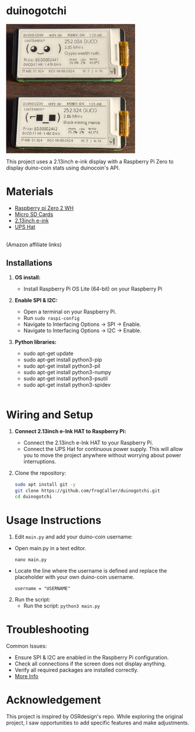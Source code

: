 # duinogotchi

<div style="display: flex; gap: 10px;">  
    <img src="images/duino_gotchi.jpg" width="350">
</div>

This project uses a 2.13inch e-ink display with a Raspberry Pi Zero to display duino-coin stats using duinocoin's API.

# Materials
* [Raspberry pi Zero 2 WH](https://amzn.to/3VO7eu2)<br />
* [Micro SD Cards](https://amzn.to/4erXgWD)<br />
* [2.13inch e-ink](https://amzn.to/3WLFCX2)<br />
* [UPS Hat](https://amzn.to/4ceZp6I)<br />
<br />
(Amazon affiliate links)<br />

## **Installations**

1. **OS install:**
   - Install Raspberry Pi OS Lite (64-bit) on your Raspberry Pi <br />
   
2. **Enable SPI & I2C:**
   - Open a terminal on your Raspberry Pi.
   - Run `sudo raspi-config`
   - Navigate to Interfacing Options -> SPI -> Enable.
   - Navigate to Interfacing Options -> I2C -> Enable.

3. **Python libraries:**
   - sudo apt-get update
   - sudo apt-get install python3-pip
   - sudo apt-get install python3-pil
   - sudo apt-get install python3-numpy
   - sudo apt-get install python3-psutil
   - sudo apt-get install python3-spidev
   <br />

# Wiring and Setup
1. **Connect 2.13inch e-Ink HAT to Raspberry Pi:**
   - Connect the 2.13inch e-Ink HAT to your Raspberry Pi. <br />
   - Connect the UPS Hat for continuous power supply. This will allow you to move the project anywhere without worrying about power interruptions.

2. Clone the repository:
   ```bash
   sudo apt install git -y
   git clone https://github.com/frogCaller/duinogotchi.git
   cd duinogotchi

# Usage Instructions
1. Edit `main.py` and add your duino-coin username:
  - Open main.py in a text editor.
    ```
    nano main.py
    ```
  - Locate the line where the username is defined and replace the placeholder with your own duino-coin username.
    ```
    username = "USERNAME"
    ```
    
2. Run the script:
   - Run the script: `python3 main.py`


# Troubleshooting
Common Issues:
   - Ensure SPI & I2C are enabled in the Raspberry Pi configuration.
   - Check all connections if the screen does not display anything.
   - Verify all required packages are installed correctly.
   - [More Info](https://www.waveshare.com/wiki/2.13inch_e-Paper_HAT_Manual)
     
# Acknowledgement
This project is inspired by OSRdesign's repo. While exploring the original project, I saw opportunities to add specific features and make adjustments.
